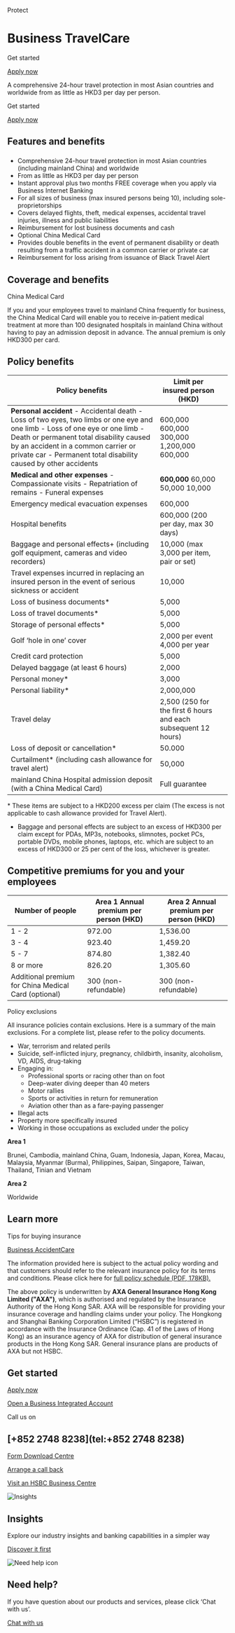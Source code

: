 Protect

# Business TravelCare

Get started

[Apply now](/en-gb/business-travelcare-quote)

A comprehensive 24-hour travel protection in most Asian countries and worldwide from as little as HKD3 per day per person.

Get started

[Apply now](/en-gb/business-travelcare-quote)

## Features and benefits

### 

* Comprehensive 24-hour travel protection in most Asian countries (including mainland China) and worldwide
* From as little as HKD3 per day per person
* Instant approval plus two months FREE coverage when you apply via Business Internet Banking
* For all sizes of business (max insured persons being 10), including sole-proprietorships
* Covers delayed flights, theft, medical expenses, accidental travel injuries, illness and public liabilities
* Reimbursement for lost business documents and cash
* Optional China Medical Card
* Provides double benefits in the event of permanent disability or death resulting from a traffic accident in a common carrier or private car
* Reimbursement for loss arising from issuance of Black Travel Alert

## Coverage and benefits

China Medical Card

If you and your employees travel to mainland China frequently for business, the China Medical Card will enable you to receive in-patient medical treatment at more than 100 designated hospitals in mainland China without having to pay an admission deposit in advance. The annual premium is only HKD300 per card.

## Policy benefits

| **Policy benefits** | **Limit per insured person (HKD)** |  |
| --- | --- | --- |
| **Personal accident**  - Accidental death  - Loss of two eyes, two limbs or one eye and one limb  - Loss of one eye or one limb  - Death or permanent total disability caused by an accident in a common carrier or private car  - Permanent total disability caused by other accidents | 600,000   600,000   300,000   1,200,000   600,000 |  |
| **Medical and other expenses**  - Compassionate visits  - Repatriation of remains  - Funeral expenses | **600,000**   60,000   50,000   10,000 |  |
| Emergency medical evacuation expenses | 600,000 |  |
| Hospital benefits | 600,000   (200 per day, max 30 days) |  |
| Baggage and personal effects+   (including golf equipment, cameras and video recorders) | 10,000   (max 3,000 per item, pair or set) |  |
| Travel expenses incurred in replacing an insured person in the event of serious sickness or accident | 10,000 |  |
| Loss of business documents\* | 5,000 |  |
| Loss of travel documents\* | 5,000 |  |
| Storage of personal effects\* | 5,000 |  |
| Golf ‘hole in one’ cover | 2,000 per event   4,000 per year |  |
| Credit card protection | 5,000 |  |
| Delayed baggage (at least 6 hours) | 2,000 |  |
| Personal money\* | 3,000 |  |
| Personal liability\* | 2,000,000 |  |
| Travel delay | 2,500   (250 for the first 6 hours and each subsequent 12 hours) |  |
| Loss of deposit or cancellation\* | 50.000 |  |
| Curtailment\* (including cash allowance for travel alert) | 50,000 |  |
| mainland China Hospital admission deposit (with a China Medical Card) | Full guarantee |  |

\* These items are subject to a HKD200 excess per claim (The excess is not applicable to cash allowance provided for Travel Alert).

+ Baggage and personal effects are subject to an excess of HKD300 per claim except for PDAs, MP3s, notebooks, slimnotes, pocket PCs, portable DVDs, mobile phones, laptops, etc. which are subject to an excess of HKD300 or 25 per cent of the loss, whichever is greater.

## Competitive premiums for you and your employees

| **Number of people** | **Area 1   Annual premium per person (HKD)** | **Area 2   Annual premium per person (HKD)** |
| --- | --- | --- |
| 1 - 2 | 972.00 | 1,536.00 |
| 3 - 4 | 923.40 | 1,459.20 |
| 5 - 7 | 874.80 | 1,382.40 |
| 8 or more | 826.20 | 1,305.60 |
| Additional premium for China Medical Card (optional) | 300   (non-refundable) | 300   (non-refundable) |

Policy exclusions

All insurance policies contain exclusions. Here is a summary of the main exclusions. For a complete list, please refer to the policy documents.

* War, terrorism and related perils
* Suicide, self-inflicted injury, pregnancy, childbirth, insanity, alcoholism, VD, AIDS, drug-taking
* Engaging in:
  + Professional sports or racing other than on foot
  + Deep-water diving deeper than 40 meters
  + Motor rallies
  + Sports or activities in return for remuneration
  + Aviation other than as a fare-paying passenger
* Illegal acts
* Property more specifically insured
* Working in those occupations as excluded under the policy

**Area 1**
  
Brunei, Cambodia, mainland China, Guam, Indonesia, Japan, Korea, Macau, Malaysia, Myanmar (Burma), Philippines, Saipan, Singapore, Taiwan, Thailand, Tinian and Vietnam

**Area 2**
  
Worldwide

## Learn more

Tips for buying insurance

[Business AccidentCare](/en-gb/products/business-accidentcare)

The information provided here is subject to the actual policy wording and that customers should refer to the relevant insurance policy for its terms and conditions. Please click here for [full policy schedule (PDF, 178KB).](/-/media/media/hong-kong/pdfs/products/mtr-business-travel-care.pdf)

The above policy is underwritten by **AXA General Insurance Hong Kong Limited ("AXA")**, which is authorised and regulated by the Insurance Authority of the Hong Kong SAR. AXA will be responsible for providing your insurance coverage and handling claims under your policy. The Hongkong and Shanghai Banking Corporation Limited (“HSBC”) is registered in accordance with the Insurance Ordinance (Cap. 41 of the Laws of Hong Kong) as an insurance agency of AXA for distribution of general insurance products in the Hong Kong SAR. General insurance plans are products of AXA but not HSBC.

## Get started

[Apply now](https://www.business.hsbc.com.hk/en-gb/business-travelcare-quote)

[Open a Business Integrated Account](https://www.online-banking.business.hsbc.com.hk/portalserver/onboarding/en-us/account-opening)

Call us on

## [+852 2748 8238](tel:+852 2748 8238)

[Form Download Centre](/en-gb/help-centre/business-forms/commercial-insurance-forms)

[Arrange a call back](https://www.business.hsbc.com.hk/en-gb/arrange-a-call-back-insurance?pid=HBHK:EHYS:EHYS:PS:CMB:DIG:PRO:0621:001:INS)

[Visit an HSBC Business Centre](/en-gb/products/hsbc-business-centres)

![Insights](/-/media/media/product-solution/theme-type/img-onboarding.png?h=1413&iar=0&w=1440&hash=0E9CE212C1F6AFCE9D0FE384CA6DCC0A "Insights")

## Insights

Explore our industry insights and banking capabilities in a simpler way

[Discover it first](/en-gb/insights)

![Need help icon](/-/media/media/common/images/contact-us-img.png?h=604&iar=0&w=768&hash=A5675187A2C4B175E0CA7B5AD27C3A66 "Need help icon")

## Need help?

If you have question about our products and services, please click ‘Chat with us’.

[Chat with us](##)